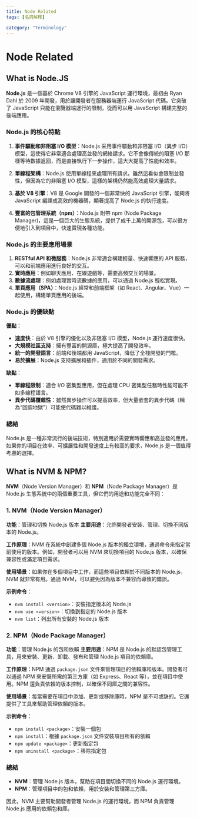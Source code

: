 ```yaml
---
title: Node Related
tags: [名詞解釋]

category: "Terminology"
---
```


# Node Related
<!-- more -->

## What is Node.JS
**Node.js** 是一個基於 Chrome V8 引擎的 JavaScript 運行環境，最初由 Ryan Dahl 於 2009 年開發，用於讓開發者在服務器端運行 JavaScript 代碼。它突破了 JavaScript 只能在瀏覽器端運行的限制，從而可以用 JavaScript 構建完整的後端應用。

### Node.js 的核心特點

1. **事件驅動和非阻塞 I/O 模型**：Node.js 采用事件驅動和非阻塞 I/O（異步 I/O）模型，這使得它非常適合處理高並發的網絡請求。它不會像傳統的阻塞 I/O 那樣等待數據返回，而是直接執行下一步操作，這大大提高了性能和效率。

2. **單線程架構**：Node.js 使用單線程來處理所有請求。雖然這看似會限制並發性，但因為它的非阻塞 I/O 模型，這樣的架構仍然能高效處理大量請求。

3. **基於 V8 引擎**：V8 是 Google 開發的一個非常快的 JavaScript 引擎，能夠將 JavaScript 編譯成高效的機器碼，顯著提高了 Node.js 的執行速度。

4. **豐富的包管理系統（npm）**：Node.js 附帶 npm (Node Package Manager)，這是一個巨大的生態系統，提供了成千上萬的開源包，可以很方便地引入到項目中，快速實現各種功能。

### Node.js 的主要應用場景

1. **RESTful API 和微服務**：Node.js 非常適合構建輕量、快速響應的 API 服務，可以和前端應用進行良好的交互。
2. **實時應用**：例如聊天應用、在線遊戲等，需要高頻交互的場景。
3. **數據流處理**：例如處理實時流數據的應用，可以通過 Node.js 輕松實現。
4. **單頁應用（SPA）**：Node.js 經常和前端框架（如 React、Angular、Vue）一起使用，構建單頁應用的後端。

### Node.js 的優缺點

**優點**：
- **速度快**：由於 V8 引擎的優化以及非阻塞 I/O 模型，Node.js 運行速度很快。
- **大規模社區支持**：擁有豐富的開源庫，極大提高了開發效率。
- **統一的開發語言**：前端和後端都用 JavaScript，降低了全棧開發的門檻。
- **易於擴展**：Node.js 支持擴展和插件，適用於不同的開發需求。

**缺點**：
- **單線程限制**：適合 I/O 密集型應用，但在處理 CPU 密集型任務時性能可能不如多線程語言。
- **異步代碼覆雜性**：雖然異步操作可以提高效率，但大量嵌套的異步代碼（稱為“回調地獄”）可能使代碼難以維護。

### 總結
Node.js 是一種非常流行的後端技術，特別適用於需要實時響應和高並發的應用。如果你的項目在效率、可擴展性和開發速度上有較高的要求，Node.js 是一個值得考慮的選擇。

## What is NVM & NPM?
**NVM**（Node Version Manager）和 **NPM**（Node Package Manager）是 Node.js 生態系統中的兩個重要工具，但它們的用途和功能完全不同：

### 1. NVM（Node Version Manager）

**功能**：管理和切換 Node.js 版本
**主要用途**：允許開發者安裝、管理、切換不同版本的 Node.js。

**工作原理**：NVM 在系統中創建多個 Node.js 版本的獨立環境，通過命令來指定當前使用的版本。例如，開發者可以用 NVM 來切換項目的 Node.js 版本，以確保兼容性或滿足項目需求。

**使用場景**：如果你在多個項目中工作，而這些項目依賴於不同版本的 Node.js，NVM 就非常有用。通過 NVM，可以避免因為版本不兼容而導致的錯誤。

**示例命令**：
- `nvm install <version>`：安裝指定版本的 Node.js
- `nvm use <version>`：切換到指定的 Node.js 版本
- `nvm list`：列出所有安裝的 Node.js 版本

### 2. NPM（Node Package Manager）

**功能**：管理 Node.js 的包和依賴
**主要用途**：NPM 是 Node.js 的默認包管理工具，用來安裝、更新、卸載、發布和管理 Node.js 項目的依賴庫。

**工作原理**：NPM 通過 `package.json` 文件來管理項目的依賴庫和版本。開發者可以通過 NPM 來安裝所需的第三方庫（如 Express、React 等），並在項目中使用。NPM 還負責依賴的版本控制，以確保不同庫之間的兼容性。

**使用場景**：每當需要在項目中添加、更新或移除庫時，NPM 是不可或缺的。它還提供了工具來幫助管理依賴的版本。

**示例命令**：
- `npm install <package>`：安裝一個包
- `npm install`：根據 `package.json` 文件安裝項目所有的依賴
- `npm update <package>`：更新指定包
- `npm uninstall <package>`：移除指定包

### 總結

- **NVM**：管理 Node.js 版本，幫助在項目間切換不同的 Node.js 運行環境。
- **NPM**：管理項目中的包和依賴，用於安裝和管理第三方庫。

因此，NVM 主要幫助開發者管理 Node.js 的運行環境，而 NPM 負責管理 Node.js 應用的依賴包和庫。
